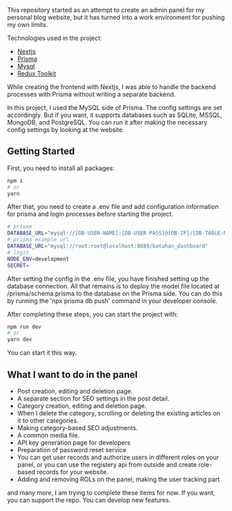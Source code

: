 This repository started as an attempt to create an admin panel for my personal blog website, but it has turned into a work environment for pushing my own limits.

Technologies used in the project:

- [Nextjs](https://nextjs.org/)
- [Prisma](https://www.prisma.io/)
- [Mysql](https://www.mysql.com/)
- [Redux Toolkit](https://redux-toolkit.js.org/)

While creating the frontend with Nextjs, I was able to handle the backend processes with Prisma without writing a separate backend.

In this project, I used the MySQL side of Prisma. The config settings are set accordingly. But if you want, it supports databases such as SQLite, MSSQL, MongoDB, and PostgreSQL. You can run it after making the necessary config settings by looking at the website.

## Getting Started

First, you need to install all packages:

```bash
npm i
# or
yarn
```

After that, you need to create a .env file and add configuration information for prisma and login processes before starting the project.

```bash
# prisma
DATABASE_URL="mysql://[DB-USER-NAME]:[DB-USER PASS]@[DB-IP]/[DB-TABLE-NAME]"
# prisma example url
DATABASE_URL="mysql://root:root@localhost:8889/batuhan_dashboard"
# login
NODE_ENV=development
SECRET=
```
After setting the config in the .env file, you have finished setting up the database connection. All that remains is to deploy the model file located at /prisma/schema.prisma to the database on the Prisma side. You can do this by running the 'npx prisma db push' command in your developer console.

After completing these steps, you can start the project with:

```bash
npm run dev
# or
yarn dev
```
You can start it this way.

## What I want to do in the panel

- Post creation, editing and deletion page.
- A separate section for SEO settings in the post detail.
- Category creation, editing and deletion page.
- When I delete the category, scrolling or deleting the existing articles on it to other categories.
- Making category-based SEO adjustments.
- A common media file.
- API key generation page for developers
- Preparation of password reset service
- You can get user records and authorize users in different roles on your panel, or you can use the registery api from outside and create role-based records for your website.
- Adding and removing ROLs on the panel, making the user tracking part

and many more, I am trying to complete these items for now. If you want, you can support the repo. You can develop new features.

